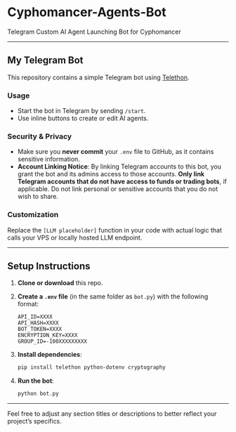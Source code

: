 # Cyphomancer-Agents-Bot

Telegram Custom AI Agent Launching Bot for Cyphomancer

---

## My Telegram Bot

This repository contains a simple Telegram bot using [Telethon](https://pypi.org/project/Telethon/).

### Usage

- Start the bot in Telegram by sending `/start`.
- Use inline buttons to create or edit AI agents.

### Security & Privacy

- Make sure you **never commit** your `.env` file to GitHub, as it contains sensitive information.
- **Account Linking Notice**: By linking Telegram accounts to this bot, you grant the bot and its admins access to those accounts. **Only link Telegram accounts that do not have access to funds or trading bots**, if applicable. Do not link personal or sensitive accounts that you do not wish to share.

### Customization

Replace the `[LLM placeholder]` function in your code with actual logic that calls your VPS or locally hosted LLM endpoint.

---

## Setup Instructions

1. **Clone or download** this repo.

2. **Create a `.env` file** (in the same folder as `bot.py`) with the following format:
    ```
    API_ID=XXXX
    API_HASH=XXXX
    BOT_TOKEN=XXXX
    ENCRYPTION_KEY=XXXX
    GROUP_ID=-100XXXXXXXXX
    ```
   
3. **Install dependencies**:
    ```bash
    pip install telethon python-dotenv cryptography
    ```

4. **Run the bot**:
    ```bash
    python bot.py
    ```

---

Feel free to adjust any section titles or descriptions to better reflect your project’s specifics.
